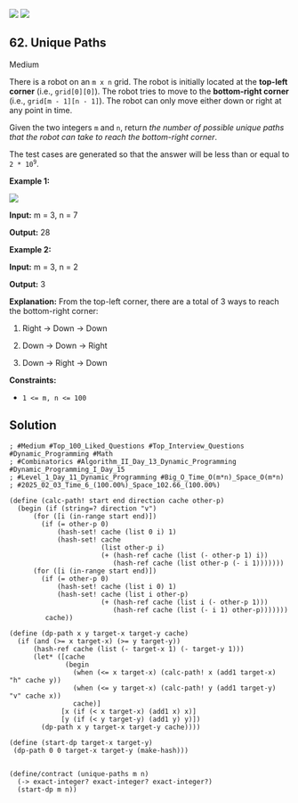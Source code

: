 [![](https://img.shields.io/github/stars/LeetCode-in-Racket/LeetCode-in-Racket?label=Stars&style=flat-square)](https://github.com/LeetCode-in-Racket/LeetCode-in-Racket)
[![](https://img.shields.io/github/forks/LeetCode-in-Racket/LeetCode-in-Racket?label=Fork%20me%20on%20GitHub%20&style=flat-square)](https://github.com/LeetCode-in-Racket/LeetCode-in-Racket/fork)

## 62\. Unique Paths

Medium

There is a robot on an `m x n` grid. The robot is initially located at the **top-left corner** (i.e., `grid[0][0]`). The robot tries to move to the **bottom-right corner** (i.e., `grid[m - 1][n - 1]`). The robot can only move either down or right at any point in time.

Given the two integers `m` and `n`, return _the number of possible unique paths that the robot can take to reach the bottom-right corner_.

The test cases are generated so that the answer will be less than or equal to <code>2 * 10<sup>9</sup></code>.

**Example 1:**

![](https://assets.leetcode.com/uploads/2018/10/22/robot_maze.png)

**Input:** m = 3, n = 7

**Output:** 28

**Example 2:**

**Input:** m = 3, n = 2

**Output:** 3

**Explanation:** From the top-left corner, there are a total of 3 ways to reach the bottom-right corner: 

1. Right -> Down -> Down 

2. Down -> Down -> Right 

3. Down -> Right -> Down

**Constraints:**

*   `1 <= m, n <= 100`

## Solution

```racket
; #Medium #Top_100_Liked_Questions #Top_Interview_Questions #Dynamic_Programming #Math
; #Combinatorics #Algorithm_II_Day_13_Dynamic_Programming #Dynamic_Programming_I_Day_15
; #Level_1_Day_11_Dynamic_Programming #Big_O_Time_O(m*n)_Space_O(m*n)
; #2025_02_03_Time_6_(100.00%)_Space_102.66_(100.00%)

(define (calc-path! start end direction cache other-p)
  (begin (if (string=? direction "v")
      (for ([i (in-range start end)])
        (if (= other-p 0)
            (hash-set! cache (list 0 i) 1)
            (hash-set! cache
                       (list other-p i)
                       (+ (hash-ref cache (list (- other-p 1) i))
                          (hash-ref cache (list other-p (- i 1)))))))
      (for ([i (in-range start end)])
        (if (= other-p 0)
            (hash-set! cache (list i 0) 1)
            (hash-set! cache (list i other-p)
                       (+ (hash-ref cache (list i (- other-p 1)))
                          (hash-ref cache (list (- i 1) other-p)))))))
         cache))

(define (dp-path x y target-x target-y cache)
  (if (and (>= x target-x) (>= y target-y))
      (hash-ref cache (list (- target-x 1) (- target-y 1)))
      (let* ([cache
              (begin
                (when (<= x target-x) (calc-path! x (add1 target-x) "h" cache y))
                (when (<= y target-x) (calc-path! y (add1 target-y) "v" cache x))
                cache)]
             [x (if (< x target-x) (add1 x) x)]
             [y (if (< y target-y) (add1 y) y)])
        (dp-path x y target-x target-y cache))))

(define (start-dp target-x target-y)
 (dp-path 0 0 target-x target-y (make-hash)))


(define/contract (unique-paths m n)
  (-> exact-integer? exact-integer? exact-integer?)
  (start-dp m n))
```